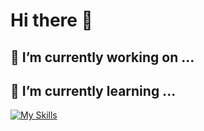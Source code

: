 # Hi there 👋

## 🔭 I’m currently working on ...

## 🌱 I’m currently learning ...

[![My Skills](https://skillicons.dev/icons?i=ts,js,tailwind,react,mui,redux,nextjs,svelte,nodejs,express,php,mysql,mongodb,firebase)](https://skillicons.dev)

<!--
- 👯 I’m looking to collaborate on ...
- 🤔 I’m looking for help with ...
- 💬 Ask me about ...
- 📫 How to reach me: ...
- 😄 Pronouns: ...
- ⚡ Fun fact: ...
--!>
